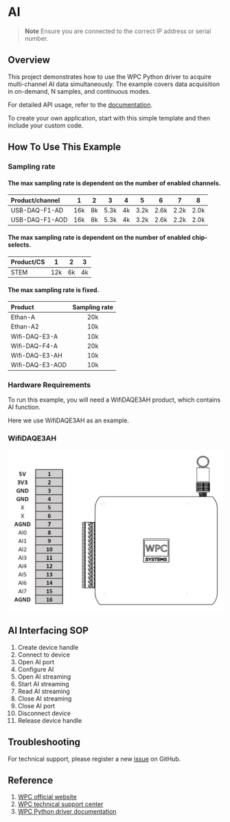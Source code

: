 # AI
> **Note**
> Ensure you are connected to the correct IP address or serial number.

## Overview

This project demonstrates how to use the WPC Python driver to acquire multi-channel AI data simultaneously.
The example covers data acquisition in on-demand, N samples, and continuous modes.

For detailed API usage, refer to the [documentation](https://wpc-systems-ltd.github.io/WPC_Python_driver_release/).

To create your own application, start with this simple template and then include your custom code.

## How To Use This Example

### Sampling rate

#### The max sampling rate is dependent on the number of enabled channels.

| Product/channel | 1   | 2   | 3   | 4   | 5   | 6   | 7   | 8   |
|:----------------|:---:|:---:|:---:|:---:|:---:|:---:|:---:|:---:|
| USB-DAQ-F1-AD   | 16k | 8k  | 5.3k| 4k  | 3.2k| 2.6k| 2.2k| 2.0k|
| USB-DAQ-F1-AOD  | 16k | 8k  | 5.3k| 4k  | 3.2k| 2.6k| 2.2k| 2.0k|

#### The max sampling rate is dependent on the number of enabled chip-selects.

| Product/CS  | 1  | 2  |3   |
|:------------|:--:|:--:|:--:|
| STEM        |12k |6k  |4k  |

#### The max sampling rate is fixed.

| Product         |Sampling rate|
|:----------------|:-----------:|
| Ethan-A         | 20k         |
| Ethan-A2        | 10k         |
| Wifi-DAQ-E3-A   | 10k         |
| Wifi-DAQ-F4-A   | 20k         |
| Wifi-DAQ-E3-AH  | 10k         |
| Wifi-DAQ-E3-AOD | 10k         |

### Hardware Requirements

To run this example, you will need a WifiDAQE3AH product, which contains AI function.

Here we use WifiDAQE3AH as an example.

### WifiDAQE3AH

<img src="https://github.com/WPC-Systems-Ltd/WPC_Python_driver_release/blob/main/Reference/Pinouts/pinout-WifiDAQE3AH.JPG" alt="drawing" width="600"/>

## AI Interfacing SOP

1. Create device handle
2. Connect to device
3. Open AI port
4. Configure AI
5. Open AI streaming
6. Start AI streaming
7. Read AI streaming
8. Close AI streaming
9. Close AI port
10. Disconnect device
11. Release device handle

## Troubleshooting

For technical support, please register a new [issue](https://github.com/WPC-Systems-Ltd/WPC_Python_driver_release/issues) on GitHub.

## Reference

1. [WPC official website](https://www.wpc.com.tw/)
2. [WPC technical support center](https://wpc.super.site/)
3. [WPC Python driver documentation](https://wpc-systems-ltd.github.io/WPC_Python_driver_release/)